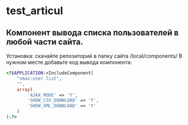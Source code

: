 # test_articul

Компонент вывода списка пользователей в любой части сайта.
-----------------------------------

Установка: скачайте репозиторий в папку сайта /local/components/
В нужном месте добавьте код вывода компонента:
```php
<?$APPLICATION->IncludeComponent(
    "smax:user.list", 
    "", 
    array(
        'AJAX_MODE' => 'Y', 
        'SHOW_CSV_DOWNLOAD' => 'Y', 
        'SHOW_XML_DOWNLOAD' => 'Y'
    )
);?>
```
